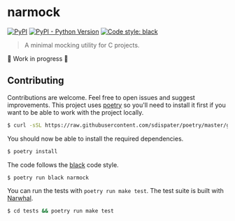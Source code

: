 # narmock

[![PyPI](https://img.shields.io/pypi/v/narmock.svg)](https://pypi.org/project/narmock/)
[![PyPI - Python Version](https://img.shields.io/pypi/pyversions/narmock.svg)](https://pypi.org/project/narmock/)
[![Code style: black](https://img.shields.io/badge/code%20style-black-000000.svg)](https://github.com/ambv/black)

> A minimal mocking utility for C projects.

🚧 Work in progress 🚧

## Contributing

Contributions are welcome. Feel free to open issues and suggest improvements. This project uses [poetry](https://poetry.eustace.io/) so you'll need to install it first if you want to be able to work with the project locally.

```bash
$ curl -sSL https://raw.githubusercontent.com/sdispater/poetry/master/get-poetry.py | python
```

You should now be able to install the required dependencies.

```bash
$ poetry install
```

The code follows the [black](https://github.com/ambv/black) code style.

```bash
$ poetry run black narmock
```

You can run the tests with `poetry run make test`. The test suite is built with [Narwhal](https://github.com/vberlier/narwhal).

```bash
$ cd tests && poetry run make test
```
